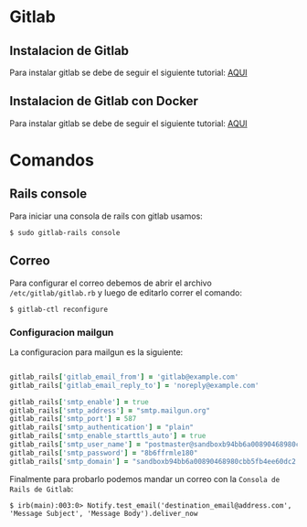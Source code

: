 # Gitlab

## Instalacion de Gitlab 

Para instalar gitlab se debe de seguir el siguiente tutorial: [AQUI](https://linuxconfig.org/how-to-install-gitlab-on-ubuntu-18-04-bionic-beaver)

## Instalacion de Gitlab con Docker

Para instalar gitlab se debe de seguir el siguiente tutorial: [AQUI](https://docs.gitlab.com/omnibus/docker)




# Comandos

## Rails console

Para iniciar una consola de rails con gitlab usamos:

```
$ sudo gitlab-rails console
```

## Correo

Para configurar el correo debemos de abrir el archivo `/etc/gitlab/gitlab.rb` y luego de editarlo correr el comando:

```
$ gitlab-ctl reconfigure
```

### Configuracion mailgun

La configuracion para mailgun es la siguiente:

 ```ruby
 
gitlab_rails['gitlab_email_from'] = 'gitlab@example.com'
gitlab_rails['gitlab_email_reply_to'] = 'noreply@example.com'

gitlab_rails['smtp_enable'] = true
gitlab_rails['smtp_address'] = "smtp.mailgun.org"
gitlab_rails['smtp_port'] = 587
gitlab_rails['smtp_authentication'] = "plain"
gitlab_rails['smtp_enable_starttls_auto'] = true
gitlab_rails['smtp_user_name'] = "postmaster@sandboxb94bb6a00890468980cbb5fb4ee60dc2.mailgun.org"
gitlab_rails['smtp_password'] = "8b6ffrmle180"
gitlab_rails['smtp_domain'] = "sandboxb94bb6a00890468980cbb5fb4ee60dc2.mailgun.org"
 
 ```
Finalmente para probarlo podemos mandar un correo con la `Consola de Rails de Gitlab`:

```
$ irb(main):003:0> Notify.test_email('destination_email@address.com', 'Message Subject', 'Message Body').deliver_now
```

